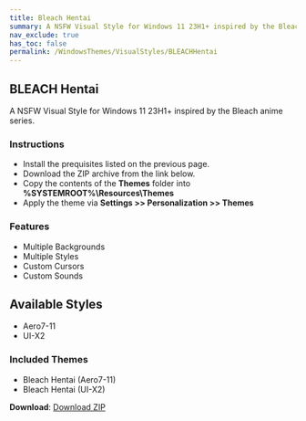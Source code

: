 ```yaml
---
title: Bleach Hentai
summary: A NSFW Visual Style for Windows 11 23H1+ inspired by the Bleach anime series.
nav_exclude: true
has_toc: false
permalink: /WindowsThemes/VisualStyles/BLEACHHentai
---
```


## BLEACH Hentai
A NSFW Visual Style for Windows 11 23H1+ inspired by the Bleach anime series.

<!-- <img align="center" src="" alt="Preview" /> -->

### Instructions

- Install the prequisites listed on the previous page.
- Download the ZIP archive from the link below.
- Copy the contents of the **Themes** folder into **%SYSTEMROOT%\Resources\Themes**
- Apply the theme via **Settings >> Personalization >> Themes**

### Features

- Multiple Backgrounds
- Multiple Styles
- Custom Cursors
- Custom Sounds

## Available Styles

- Aero7-11
- UI-X2

### Included Themes

- Bleach Hentai (Aero7-11)
- Bleach Hentai (UI-X2)

**Download**: [Download ZIP](https://gitlab.com/the-back-room/visual-styles/windows-11/nsfw/bleach-hentai/-/archive/main/bleach-hentai-main.zip)